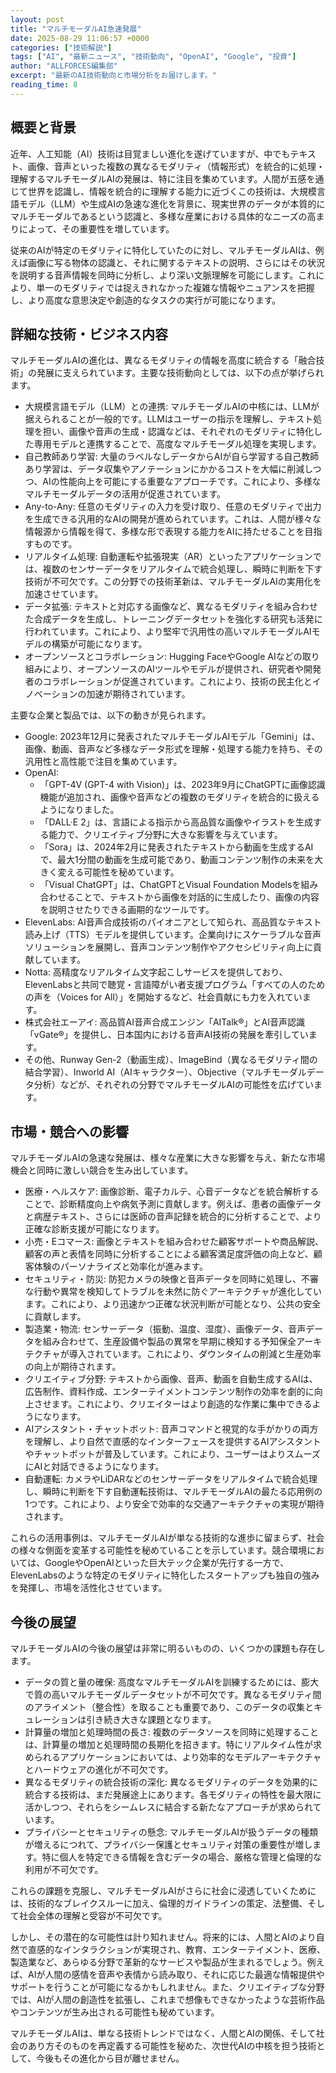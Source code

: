 ```yaml
---
layout: post
title: "マルチモーダルAI急速発展"
date: 2025-08-29 11:06:57 +0000
categories: ["技術解説"]
tags: ["AI", "最新ニュース", "技術動向", "OpenAI", "Google", "投資"]
author: "ALLFORCES編集部"
excerpt: "最新のAI技術動向と市場分析をお届けします。"
reading_time: 8
---
```


## 概要と背景

近年、人工知能（AI）技術は目覚ましい進化を遂げていますが、中でもテキスト、画像、音声といった複数の異なるモダリティ（情報形式）を統合的に処理・理解するマルチモーダルAIの発展は、特に注目を集めています。人間が五感を通じて世界を認識し、情報を統合的に理解する能力に近づくこの技術は、大規模言語モデル（LLM）や生成AIの急速な進化を背景に、現実世界のデータが本質的にマルチモーダルであるという認識と、多様な産業における具体的なニーズの高まりによって、その重要性を増しています。

従来のAIが特定のモダリティに特化していたのに対し、マルチモーダルAIは、例えば画像に写る物体の認識と、それに関するテキストの説明、さらにはその状況を説明する音声情報を同時に分析し、より深い文脈理解を可能にします。これにより、単一のモダリティでは捉えきれなかった複雑な情報やニュアンスを把握し、より高度な意思決定や創造的なタスクの実行が可能になります。

## 詳細な技術・ビジネス内容

マルチモーダルAIの進化は、異なるモダリティの情報を高度に統合する「融合技術」の発展に支えられています。主要な技術動向としては、以下の点が挙げられます。

*   大規模言語モデル（LLM）との連携: マルチモーダルAIの中核には、LLMが据えられることが一般的です。LLMはユーザーの指示を理解し、テキスト処理を担い、画像や音声の生成・認識などは、それぞれのモダリティに特化した専用モデルと連携することで、高度なマルチモーダル処理を実現します。
*   自己教師あり学習: 大量のラベルなしデータからAIが自ら学習する自己教師あり学習は、データ収集やアノテーションにかかるコストを大幅に削減しつつ、AIの性能向上を可能にする重要なアプローチです。これにより、多様なマルチモーダルデータの活用が促進されています。
*   Any-to-Any: 任意のモダリティの入力を受け取り、任意のモダリティで出力を生成できる汎用的なAIの開発が進められています。これは、人間が様々な情報源から情報を得て、多様な形で表現する能力をAIに持たせることを目指すものです。
*   リアルタイム処理: 自動運転や拡張現実（AR）といったアプリケーションでは、複数のセンサーデータをリアルタイムで統合処理し、瞬時に判断を下す技術が不可欠です。この分野での技術革新は、マルチモーダルAIの実用化を加速させています。
*   データ拡張: テキストと対応する画像など、異なるモダリティを組み合わせた合成データを生成し、トレーニングデータセットを強化する研究も活発に行われています。これにより、より堅牢で汎用性の高いマルチモーダルAIモデルの構築が可能になります。
*   オープンソースとコラボレーション: Hugging FaceやGoogle AIなどの取り組みにより、オープンソースのAIツールやモデルが提供され、研究者や開発者のコラボレーションが促進されています。これにより、技術の民主化とイノベーションの加速が期待されています。

主要な企業と製品では、以下の動きが見られます。

*   Google: 2023年12月に発表されたマルチモーダルAIモデル「Gemini」は、画像、動画、音声など多様なデータ形式を理解・処理する能力を持ち、その汎用性と高性能で注目を集めています。
*   OpenAI:
    *   「GPT-4V (GPT-4 with Vision)」は、2023年9月にChatGPTに画像認識機能が追加され、画像や音声などの複数のモダリティを統合的に扱えるようになりました。
    *   「DALL·E 2」は、言語による指示から高品質な画像やイラストを生成する能力で、クリエイティブ分野に大きな影響を与えています。
    *   「Sora」は、2024年2月に発表されたテキストから動画を生成するAIで、最大1分間の動画を生成可能であり、動画コンテンツ制作の未来を大きく変える可能性を秘めています。
    *   「Visual ChatGPT」は、ChatGPTとVisual Foundation Modelsを組み合わせることで、テキストから画像を対話的に生成したり、画像の内容を説明させたりできる画期的なツールです。
*   ElevenLabs: AI音声合成技術のパイオニアとして知られ、高品質なテキスト読み上げ（TTS）モデルを提供しています。企業向けにスケーラブルな音声ソリューションを展開し、音声コンテンツ制作やアクセシビリティ向上に貢献しています。
*   Notta: 高精度なリアルタイム文字起こしサービスを提供しており、ElevenLabsと共同で聴覚・言語障がい者支援プログラム「すべての人のための声を（Voices for All）」を開始するなど、社会貢献にも力を入れています。
*   株式会社エーアイ: 高品質AI音声合成エンジン「AITalk®」とAI音声認識「vGate®」を提供し、日本国内における音声AI技術の発展を牽引しています。
*   その他、Runway Gen-2（動画生成）、ImageBind（異なるモダリティ間の結合学習）、Inworld AI（AIキャラクター）、Objective（マルチモーダルデータ分析）などが、それぞれの分野でマルチモーダルAIの可能性を広げています。

## 市場・競合への影響

マルチモーダルAIの急速な発展は、様々な産業に大きな影響を与え、新たな市場機会と同時に激しい競合を生み出しています。

*   医療・ヘルスケア: 画像診断、電子カルテ、心音データなどを統合解析することで、診断精度向上や病気予測に貢献します。例えば、患者の画像データと病歴テキスト、さらには医師の音声記録を統合的に分析することで、より正確な診断支援が可能になります。
*   小売・Eコマース: 画像とテキストを組み合わせた顧客サポートや商品解説、顧客の声と表情を同時に分析することによる顧客満足度評価の向上など、顧客体験のパーソナライズと効率化が進みます。
*   セキュリティ・防災: 防犯カメラの映像と音声データを同時に処理し、不審な行動や異常を検知してトラブルを未然に防ぐアーキテクチャが進化しています。これにより、より迅速かつ正確な状況判断が可能となり、公共の安全に貢献します。
*   製造業・物流: センサーデータ（振動、温度、湿度）、画像データ、音声データを組み合わせて、生産設備や製品の異常を早期に検知する予知保全アーキテクチャが導入されています。これにより、ダウンタイムの削減と生産効率の向上が期待されます。
*   クリエイティブ分野: テキストから画像、音声、動画を自動生成するAIは、広告制作、資料作成、エンターテイメントコンテンツ制作の効率を劇的に向上させます。これにより、クリエイターはより創造的な作業に集中できるようになります。
*   AIアシスタント・チャットボット: 音声コマンドと視覚的な手がかりの両方を理解し、より自然で直感的なインターフェースを提供するAIアシスタントやチャットボットが普及しています。これにより、ユーザーはよりスムーズにAIと対話できるようになります。
*   自動運転: カメラやLiDARなどのセンサーデータをリアルタイムで統合処理し、瞬時に判断を下す自動運転技術は、マルチモーダルAIの最たる応用例の1つです。これにより、より安全で効率的な交通アーキテクチャの実現が期待されます。

これらの活用事例は、マルチモーダルAIが単なる技術的な進歩に留まらず、社会の様々な側面を変革する可能性を秘めていることを示しています。競合環境においては、GoogleやOpenAIといった巨大テック企業が先行する一方で、ElevenLabsのような特定のモダリティに特化したスタートアップも独自の強みを発揮し、市場を活性化させています。

## 今後の展望

マルチモーダルAIの今後の展望は非常に明るいものの、いくつかの課題も存在します。

*   データの質と量の確保: 高度なマルチモーダルAIを訓練するためには、膨大で質の高いマルチモーダルデータセットが不可欠です。異なるモダリティ間のアライメント（整合性）を取ることも重要であり、このデータの収集とキュレーションは引き続き大きな課題となります。
*   計算量の増加と処理時間の長さ: 複数のデータソースを同時に処理することは、計算量の増加と処理時間の長期化を招きます。特にリアルタイム性が求められるアプリケーションにおいては、より効率的なモデルアーキテクチャとハードウェアの進化が不可欠です。
*   異なるモダリティの統合技術の深化: 異なるモダリティのデータを効果的に統合する技術は、まだ発展途上にあります。各モダリティの特性を最大限に活かしつつ、それらをシームレスに結合する新たなアプローチが求められています。
*   プライバシーとセキュリティの懸念: マルチモーダルAIが扱うデータの種類が増えるにつれて、プライバシー保護とセキュリティ対策の重要性が増します。特に個人を特定できる情報を含むデータの場合、厳格な管理と倫理的な利用が不可欠です。

これらの課題を克服し、マルチモーダルAIがさらに社会に浸透していくためには、技術的なブレイクスルーに加え、倫理的ガイドラインの策定、法整備、そして社会全体の理解と受容が不可欠です。

しかし、その潜在的な可能性は計り知れません。将来的には、人間とAIのより自然で直感的なインタラクションが実現され、教育、エンターテイメント、医療、製造業など、あらゆる分野で革新的なサービスや製品が生まれるでしょう。例えば、AIが人間の感情を音声や表情から読み取り、それに応じた最適な情報提供やサポートを行うことが可能になるかもしれません。また、クリエイティブな分野では、AIが人間の創造性を拡張し、これまで想像もできなかったような芸術作品やコンテンツが生み出される可能性も秘めています。

マルチモーダルAIは、単なる技術トレンドではなく、人間とAIの関係、そして社会のあり方そのものを再定義する可能性を秘めた、次世代AIの中核を担う技術として、今後もその進化から目が離せません。
